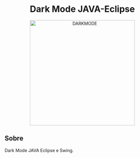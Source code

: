 <div align='center'>
    <h1>Dark Mode JAVA-Eclipse</h1>
    <img src='https://user-images.githubusercontent.com/88463161/148422409-93c8c196-adf4-477f-a68a-5bf436974cc6.gif' title='DARKMODE' width='340px' />
   
</div>

## Sobre
Dark Mode JAVA Eclipse e Swing.

